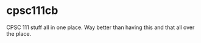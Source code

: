 # cpsc111cb
CPSC 111 stuff all in one place. Way better than having this and that all over the place.
